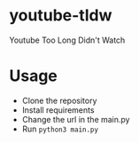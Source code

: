 # youtube-tldw
Youtube Too Long Didn't Watch

# Usage

- Clone the repository
- Install requirements
- Change the url in the main.py
- Run ```python3 main.py```
